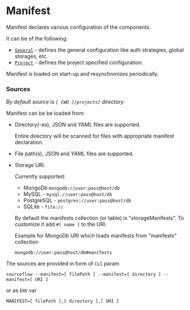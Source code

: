 # Manifest

Manifest declares various configuration of the components.

It can be of the following:
* [`General`](manifest.general.md) - defines the general configuration like auth strategies, global storages, etc.
* [`Project`](manifest.project.md) - defines the project specified configuration.

Manifest is loaded on start-up and resynchronizes periodically.

### Sources

*By default source is `[ CWD ]/projects]` directory.*

Manifest can be be loaded from:
* Directory(-es), JSON and YAML files are supported.

  Entire directory will be scanned for files with appropriate manifest declaration.
* File path(s), JSON and YAML files are supported.
* Storage URI.

  Currenlty supported:
    * MongoDb `mongodb://user:pass@host/db`
    * MySQL - `mysql://user:pass@host/db`
    * PostgreSQL - `postgres://user:pass@host/db`
    * SQLite - `file://`

  By default the manifests collection (or table) is "storageManifests".
  To customize it add `#[ name ]` to the URI.

  Example for MongoDb URI which loads manifests from "manifests" collection
  ```
  mongodb://user:pass@host/db#manifests
  ```

The sources are provided in form of `CLI` param
  ```
  sourceflow --manifest=[ filePath ] --manifest=[ directory ] --manifest=[ URI ]
  ```
or as `ENV` var
  ```
  MANIFEST=[ filePath ],[ directory ],[ URI ]
  ```

